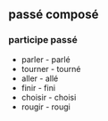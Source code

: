 ## passé composé

### participe passé

- parler - parlé
- tourner - tourné
- aller - allé
- finir - fini
- choisir - choisi
- rougir - rougi


